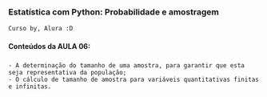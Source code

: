 ### Estatística com Python: Probabilidade e amostragem
    Curso by, Alura :D

#### Conteúdos da AULA 06:

###
    - A determinação do tamanho de uma amostra, para garantir que esta seja representativa da população;
    - O cálculo de tamanho de amostra para variáveis quantitativas finitas e infinitas.
